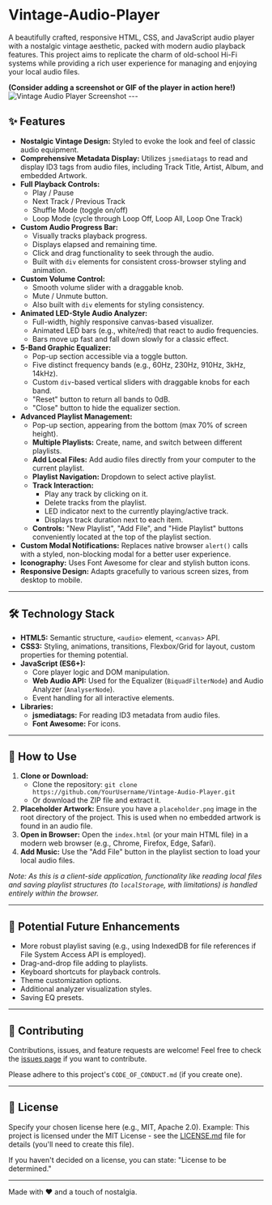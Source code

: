 # Vintage-Audio-Player
A beautifully crafted, responsive HTML, CSS, and JavaScript audio player with a nostalgic vintage aesthetic, packed with modern audio playback features. This project aims to replicate the charm of old-school Hi-Fi systems while providing a rich user experience for managing and enjoying your local audio files.

**(Consider adding a screenshot or GIF of the player in action here!)**
![Vintage Audio Player Screenshot](placeholder_screenshot.png) ---

## ✨ Features

* **Nostalgic Vintage Design:** Styled to evoke the look and feel of classic audio equipment.
* **Comprehensive Metadata Display:** Utilizes `jsmediatags` to read and display ID3 tags from audio files, including Track Title, Artist, Album, and embedded Artwork.
* **Full Playback Controls:**
    * Play / Pause
    * Next Track / Previous Track
    * Shuffle Mode (toggle on/off)
    * Loop Mode (cycle through Loop Off, Loop All, Loop One Track)
* **Custom Audio Progress Bar:**
    * Visually tracks playback progress.
    * Displays elapsed and remaining time.
    * Click and drag functionality to seek through the audio.
    * Built with `div` elements for consistent cross-browser styling and animation.
* **Custom Volume Control:**
    * Smooth volume slider with a draggable knob.
    * Mute / Unmute button.
    * Also built with `div` elements for styling consistency.
* **Animated LED-Style Audio Analyzer:**
    * Full-width, highly responsive canvas-based visualizer.
    * Animated LED bars (e.g., white/red) that react to audio frequencies.
    * Bars move up fast and fall down slowly for a classic effect.
* **5-Band Graphic Equalizer:**
    * Pop-up section accessible via a toggle button.
    * Five distinct frequency bands (e.g., 60Hz, 230Hz, 910Hz, 3kHz, 14kHz).
    * Custom `div`-based vertical sliders with draggable knobs for each band.
    * "Reset" button to return all bands to 0dB.
    * "Close" button to hide the equalizer section.
* **Advanced Playlist Management:**
    * Pop-up section, appearing from the bottom (max 70% of screen height).
    * **Multiple Playlists:** Create, name, and switch between different playlists.
    * **Add Local Files:** Add audio files directly from your computer to the current playlist.
    * **Playlist Navigation:** Dropdown to select active playlist.
    * **Track Interaction:**
        * Play any track by clicking on it.
        * Delete tracks from the playlist.
        * LED indicator next to the currently playing/active track.
        * Displays track duration next to each item.
    * **Controls:** "New Playlist", "Add File", and "Hide Playlist" buttons conveniently located at the top of the playlist section.
* **Custom Modal Notifications:** Replaces native browser `alert()` calls with a styled, non-blocking modal for a better user experience.
* **Iconography:** Uses Font Awesome for clear and stylish button icons.
* **Responsive Design:** Adapts gracefully to various screen sizes, from desktop to mobile.

---

## 🛠️ Technology Stack

* **HTML5:** Semantic structure, `<audio>` element, `<canvas>` API.
* **CSS3:** Styling, animations, transitions, Flexbox/Grid for layout, custom properties for theming potential.
* **JavaScript (ES6+):**
    * Core player logic and DOM manipulation.
    * **Web Audio API:** Used for the Equalizer (`BiquadFilterNode`) and Audio Analyzer (`AnalyserNode`).
    * Event handling for all interactive elements.
* **Libraries:**
    * **jsmediatags:** For reading ID3 metadata from audio files.
    * **Font Awesome:** For icons.

---

## 🚀 How to Use

1.  **Clone or Download:**
    * Clone the repository: `git clone https://github.com/YourUsername/Vintage-Audio-Player.git`
    * Or download the ZIP file and extract it.
2.  **Placeholder Artwork:** Ensure you have a `placeholder.png` image in the root directory of the project. This is used when no embedded artwork is found in an audio file.
3.  **Open in Browser:** Open the `index.html` (or your main HTML file) in a modern web browser (e.g., Chrome, Firefox, Edge, Safari).
4.  **Add Music:** Use the "Add File" button in the playlist section to load your local audio files.

*Note: As this is a client-side application, functionality like reading local files and saving playlist structures (to `localStorage`, with limitations) is handled entirely within the browser.*

---

## 🔮 Potential Future Enhancements

* More robust playlist saving (e.g., using IndexedDB for file references if File System Access API is employed).
* Drag-and-drop file adding to playlists.
* Keyboard shortcuts for playback controls.
* Theme customization options.
* Additional analyzer visualization styles.
* Saving EQ presets.

---

## 🤝 Contributing

Contributions, issues, and feature requests are welcome! Feel free to check the [issues page](https://github.com/YourUsername/Vintage-Audio-Player/issues) if you want to contribute.

Please adhere to this project's `CODE_OF_CONDUCT.md` (if you create one).

---

## 📜 License

Specify your chosen license here (e.g., MIT, Apache 2.0).
Example: This project is licensed under the MIT License - see the [LICENSE.md](LICENSE.md) file for details (you'll need to create this file).

If you haven't decided on a license, you can state: "License to be determined."

---

Made with ❤️ and a touch of nostalgia.
